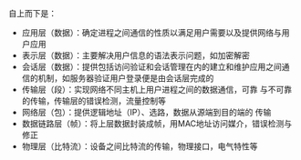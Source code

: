 自上而下是：

- 应用层（数据）：确定进程之间通信的性质以满足用户需要以及提供网络与用户应用
- 表示层（数据）：主要解决用户信息的语法表示问题，如加密解密
- 会话层（数据）：提供包括访问验证和会话管理在内的建立和维护应用之间通信的机制，如服务器验证用户登录便是由会话层完成的
- 传输层（段）：实现网络不同主机上用户进程之间的数据通信，可靠
  与不可靠的传输，传输层的错误检测，流量控制等
- 网络层（包）：提供逻辑地址（IP）、选路，数据从源端到目的端的
  传输
- 数据链路层（帧）：将上层数据封装成帧，用MAC地址访问媒介，错误检测与修正
- 物理层（比特流）：设备之间比特流的传输，物理接口，电气特性等